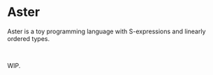 # Aster

Aster is a toy programming language with S-expressions and linearly ordered types.

<br>

WIP.
